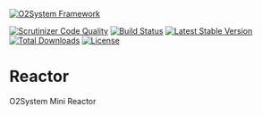 [![O2System Framework](https://o2system.id/assets/img/logo/logo-200px.png?logo)](http://o2system.id)

[![Scrutinizer Code Quality](https://scrutinizer-ci.com/g/o2system/reactor/badges/quality-score.png?b=master)](https://scrutinizer-ci.com/g/o2system/reactor/?branch=master)
[![Build Status](https://scrutinizer-ci.com/g/o2system/reactor/badges/build.png?b=master)](https://scrutinizer-ci.com/g/o2system/reactor/build-status/master)
[![Latest Stable Version](https://poser.pugx.org/o2system/reactor/v/stable)](https://packagist.org/packages/o2system/reactor)
[![Total Downloads](https://poser.pugx.org/o2system/reactor/downloads)](https://packagist.org/packages/o2system/reactor)
[![License](https://poser.pugx.org/o2system/reactor/license)](https://packagist.org/packages/o2system/reactor)

# Reactor

O2System Mini Reactor
